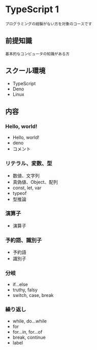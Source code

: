 # TypeScript 1

    プログラミングの経験がない方を対象のコースです

## 前提知識

    基本的なコンピュータの知識がある方

## スクール環境

- TypeScript
- Deno
- Linux

## 内容

### Hello, world!

- Hello, world!
- deno
- コメント

### リテラル、変数、型

- 数値、文字列
- 真偽値、Object、配列
- const, let, var
- typeof
- 型推論

### 演算子

- 演算子

### 予約語、識別子

- 予約語
- 識別子

### 分岐

- if...else
- truthy, falsy
- switch, case, break

### 繰り返し

- while, do...while
- for
- for...in, for...of
- break, continue
- label
